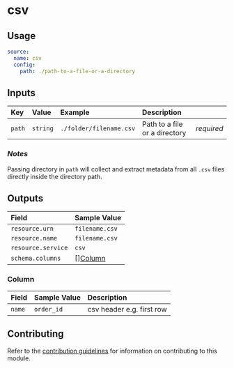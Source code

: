 # csv

## Usage

```yaml
source:
  name: csv
  config:
    path: ./path-to-a-file-or-a-directory
```

## Inputs

| Key | Value | Example | Description |    |
| :-- | :---- | :------ | :---------- | :- |
| `path` | `string` | `./folder/filename.csv` | Path to a file or a directory | *required* |

### *Notes*

Passing directory in `path` will collect and extract metadata from all `.csv` files directly inside the directory path.

## Outputs

| Field | Sample Value |
| :---- | :---- |
| `resource.urn` | `filename.csv` |
| `resource.name` | `filename.csv` |
| `resource.service` | `csv` |
| `schema.columns` | [][Column](#column) |

### Column

| Field | Sample Value | Description |
| :---- | :----------- | :---------- |
| `name` | `order_id` | csv header e.g. first row |

## Contributing

Refer to the [contribution guidelines](../../../docs/contribute/guide.md#adding-a-new-extractor) for information on contributing to this module.
